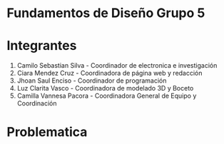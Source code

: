 
<h1>Fundamentos de Diseño Grupo 5</h1>


<h1>Integrantes</h1>
<ol>
  <li>Camilo Sebastian Silva - Coordinador de electronica e  investigación 
  <li>Ciara Mendez Cruz - Coordinadora de página web y redacción</li>
  <li>Jhoan Saul Enciso - Coordinador de programación</li>
  <li>Luz Clarita Vasco - Coordinadora de modelado 3D y Boceto</li>
  <li>Camilla Vannesa Pacora - Coordinadora General de Equipo y Coordinación</li>
</ol>
<h1>Problematica</h1>
